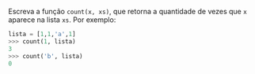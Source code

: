 Escreva a função `count(x, xs)`, que retorna a quantidade de vezes que `x` aparece na lista `xs`. Por exemplo:

```python
lista = [1,1,'a',1]
>>> count(1, lista)
3
>>> count('b', lista)
0
```
